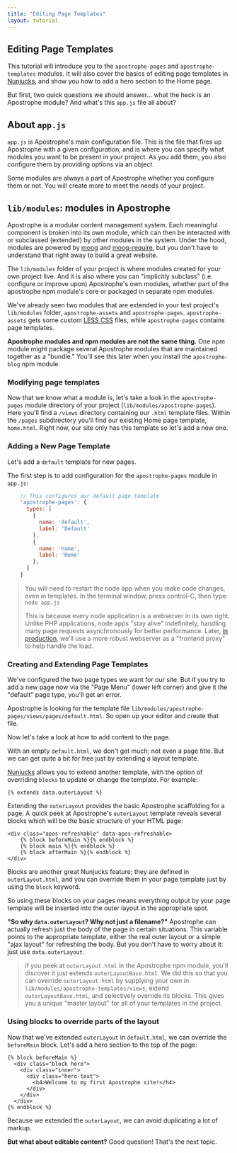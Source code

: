 ```yaml
---
title: "Editing Page Templates"
layout: tutorial
---
```

## Editing Page Templates

This tutorial will introduce you to the `apostrophe-pages` and `apostrophe-templates` modules.  It will also cover the basics of editing page templates in [Nunjucks](http://nunjucks.jlongster.com/), and show you how to add a hero section to the Home page.

But first, two quick questions we should answer... what the heck is an Apostrophe module? And what's this `app.js` file all about?

## About `app.js`

`app.js` is Apostrophe's main configuration file. This is the file that fires up Apostrophe with a given configuration, and is where you can specify what modules you want to be present in your project. As you add them, you also configure them by providing options via an object.

Some modules are always a part of Apostrophe whether you configure them or not. You will create more to meet the needs of your project.

## `lib/modules`: modules in Apostrophe

Apostrophe is a modular content management system. Each meaningful component is broken into its own module, which can then be interacted with or subclassed (extended) by other modules in the system. Under the hood, modules are powered by [moog](https://github.com/punkave/moog) and [moog-require](https://github.com/punkave/moog-require), but you don't have to understand that right away to build a great website.

The `lib/modules` folder of your project is where modules created for your own project live. And it is also where you can "implicitly subclass" (i.e. configure or improve upon) Apostrophe's own modules, whether part of the apostrophe npm module's core or packaged in separate npm modules.

We've already seen two modules that are extended in your test project's `lib/modules` folder, `apostrophe-assets` and `apostrophe-pages`. `apostrophe-assets` gets some custom [LESS CSS](http://lesscss.org/features/) files, while `apostrophe-pages` contains page templates.

**Apostrophe modules and npm modules are not the same thing.** One npm module might package several Apostrophe modules that are maintained together as a "bundle." You'll see this later when you install the `apostrophe-blog` npm module.

### Modifying page templates

Now that we know what a module is, let's take a look in the `apostrophe-pages` module directory of your project (`lib/modules/apostrophe-pages`). Here you'll find a `/views` directory containing our `.html` template files.  Within the `/pages` subdirectory you'll find our existing Home page template, `home.html`. Right now, our site only has this template so let's add a new one.

### Adding a New Page Template

Let's add a `default` template for new pages.

The first step is to add configuration for the `apostrophe-pages` module in `app.js`:

```javascript
    // This configures our default page template
    'apostrophe-pages': {
      types: [
        {
          name: 'default',
          label: 'Default'
        },
        {
          name: 'home',
          label: 'Home'
        },
      ]
    }
```

> You will need to restart the node app when you make code changes, even in templates. In the terminal window, press control-C, then type: `node app.js`
>
> This is because every node application is a webserver in its own right. Unlike PHP applications, node apps "stay alive" indefinitely, handling many page requests asynchronously for better performance. Later, [in production](../intermediate/deployment.html), we'll use a more robust webserver as a "frontend proxy" to help handle the load.

### Creating and Extending Page Templates

We've configured the two page types we want for our site. But if you try to add a new page now via the "Page Menu" (lower left corner) and give it the  "default" page type, you'll get an error.

Apostrophe is looking for the template file `lib/modules/apostrophe-pages/views/pages/default.html`. So open up your editor and create that file.

Now let's take a look at how to add content to the page.

With an empty `default.html`, we don't get much; not even a page title. But we can get quite a bit for free just by extending a layout template.

[Nunjucks](http://nunjucks.jlongster.com/) allows you to extend another template, with the option of overriding `blocks` to update or change the template. For example:

```markup
{% extends data.outerLayout %}
```

Extending the `outerLayout` provides the basic Apostrophe scaffolding for a page. A quick peek at Apostrophe's `outerLayout` template reveals several blocks which will be the basic structure of your HTML page:

```markup
<div class="apos-refreshable" data-apos-refreshable>
    {% block beforeMain %}{% endblock %}
    {% block main %}{% endblock %}
    {% block afterMain %}{% endblock %}
</div>
```

Blocks are another great Nunjucks feature; they are defined in `outerLayout.html`, and you can override them in your page template just by using the `block` keyword.

So using these blocks on your pages means everything output by your page template will be inserted into the outer layout in the appropriate spot.

**"So why `data.outerLayout`? Why not just a filename?"** Apostrophe can actually refresh just the body of the page in certain situations. This variable points to the appropriate template, either the real outer layout or a simple "ajax layout" for refreshing the body. But you don't have to worry about it: just use `data.outerLayout`.

> if you peek at `outerLayout.html` in the Apostrophe npm module, you'll discover it just extends `outerLayoutBase.html`. We did this so that you can override `outerLayout.html` by supplying your own in `lib/modules/apostrophe-templates/views`, extend `outerLayoutBase.html`, and selectively override its blocks. This gives you a unique "master layout" for all of your templates in the project.

### Using blocks to override parts of the layout

Now that we've extended `outerLayout` in `default.html`, we can override the `beforeMain` block. Let's add a hero section to the top of the page:

```markup
{% block beforeMain %}
  <div class="block hero">
    <div class="inner">
      <div class="hero-text">
        <h4>Welcome to my first Apostrophe site!</h4>
      </div>
    </div>
  </div>
{% endblock %}
```

Because we extended the `outerLayout`, we can avoid duplicating a lot of markup.

**But what about editable content?** Good question! That's the next topic.
